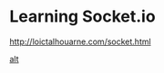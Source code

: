 # Learning Socket.io 

http://loictalhouarne.com/socket.html

[alt](https://github.com/ltalhouarne/socket-chat/blob/master/sc.png)
